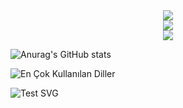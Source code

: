 
<div align="center">
  <img src="https://skillicons.dev/icons?i=html,css,js,php" /><br>
  <img src="https://skillicons.dev/icons?i=python,tkinter,pypdf2,pdf2image,svg" /><br>
  <img src="https://skillicons.dev/icons?i=git,github,vscode,figma,pr,ps" />
</div>

![Anurag's GitHub stats](https://github-readme-stats.vercel.app/api?username=getkino&show_icons=true&locale=tr)

![En Çok Kullanılan Diller](https://github-readme-stats.vercel.app/api/top-langs/?username=getkino&layout=compact&title_color=FF5733&locale=tr)

![Test SVG](https://upload.wikimedia.org/wikipedia/commons/6/6b/Bitmap_VS_SVG.svg)


